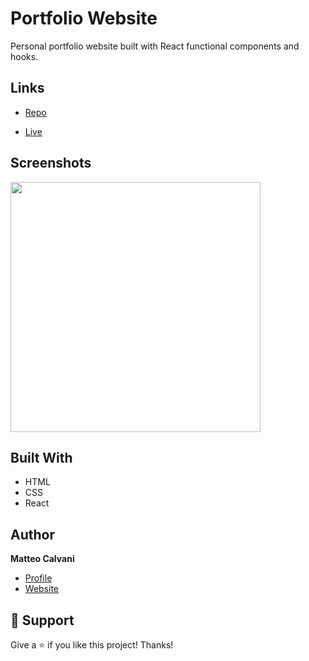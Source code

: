 # Portfolio Website

<p> Personal portfolio website built with React functional components and hooks.</p>

## Links

- [Repo](https://github.com/1987mat/Portfolio_Site 'Repo')

- [Live](https://1987mat.github.io/Portfolio_Site)

## Screenshots

<img src="https://user-images.githubusercontent.com/64235918/201224571-387b2bf5-d1c6-4169-9030-e2b0ca0f0d91.png" width="400"/>

## Built With

- HTML
- CSS
- React

## Author

**Matteo Calvani**

- [Profile](https://github.com/1987mat 'Matteo Calvani')
- [Website](https://1987mat.github.io/Portfolio_Site)

## 🤝 Support

Give a ⭐️ if you like this project! Thanks!
